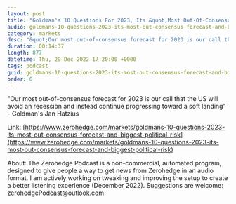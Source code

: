 ```yaml
---
layout: post
title: "Goldman's 10 Questions For 2023, Its &quot;Most Out-Of-Consensus&quot; Forecast, And The &quot;Biggest Political Risk&quot;"
audio: goldmans-10-questions-2023-its-most-out-consensus-forecast-and-biggest-political-risk-0
category: markets
desc: "&quot;Our most out-of-consensus forecast for 2023 is our call that the US will avoid an recession and instead continue progressing toward a soft landing&quot; - Goldman's Jan Hatzius"
duration: 00:14:37
length: 877
datetime: Thu, 29 Dec 2022 17:20:00 +0000
tags: podcast
guid: goldmans-10-questions-2023-its-most-out-consensus-forecast-and-biggest-political-risk-0
order: 0
---
```

&quot;Our most out-of-consensus forecast for 2023 is our call that the US will avoid an recession and instead continue progressing toward a soft landing&quot; - Goldman's Jan Hatzius

Link: [https://www.zerohedge.com/markets/goldmans-10-questions-2023-its-most-out-consensus-forecast-and-biggest-political-risk](https://www.zerohedge.com/markets/goldmans-10-questions-2023-its-most-out-consensus-forecast-and-biggest-political-risk)

About: The Zerohedge Podcast is a non-commercial, automated program, designed to give people a way to get news from Zerohedge in an audio format.  I am actively working on tweaking and improving the setup to create a better listening experience (December 2022).  Suggestions are welcome: [zerohedgePodcast@outlook.com](mailto:zerohedgePodcast@outlook.com)
